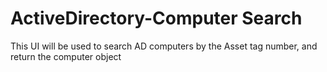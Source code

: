 # ActiveDirectory-Computer Search
 This UI will be used to search AD computers by the Asset tag number, and return the computer object
